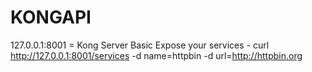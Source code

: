 # KONGAPI

127.0.0.1:8001 = Kong Server
	Basic Expose your services
        - curl http://127.0.0.1:8001/services -d name=httpbin -d url=http://httpbin.org

